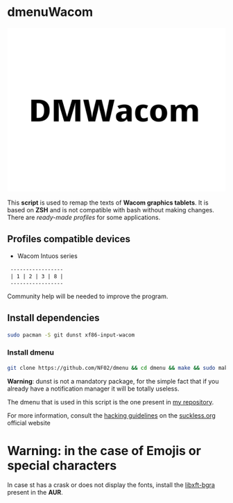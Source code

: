# dmenuWacom

<img src="dmenuWacom.png">

This **script** is used to remap the texts of **Wacom graphics tablets**. It is based on **ZSH** and is not compatible with bash without making changes. There are *ready-made profiles* for some applications.

## Profiles compatible devices
- Wacom Intuos series
```
 -----------------  
 | 1 | 2 | 3 | 8 |
 -----------------
```

Community help will be needed to improve the program.

## Install dependencies

```sh
sudo pacman -S git dunst xf86-input-wacom
```

### Install dmenu

```sh
git clone https://github.com/NF02/dmenu && cd dmenu && make && sudo make install
```
**Warning**: dunst is not a mandatory package, for the simple fact that if you already have a notification manager it will be totally useless.

The dmenu that is used in this script is the one present in <a href="https://github.com/NF02/dmenu">my repository</a>.

For more information, consult the [hacking guidelines](https://suckless.org/hacking/) on the <a href="https://suckless.org">suckless.org</a> official website

# Warning: in the case of Emojis or special characters

In case st has a crask or does not display the fonts, install the [libxft-bgra](https://aur.archlinux.org/packages/libxft-bgra/) present in the **AUR**.
